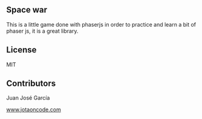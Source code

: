 ## Space war

This is a little game done with phaserjs in order to practice and learn a bit of phaser js, it is a great library.

## License
MIT

## Contributors

Juan José García

www.jotaoncode.com
